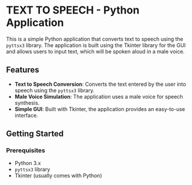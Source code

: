 # TEXT TO SPEECH - Python Application

This is a simple Python application that converts text to speech using the `pyttsx3` library. The application is built using the Tkinter library for the GUI and allows users to input text, which will be spoken aloud in a male voice.

## Features
- **Text to Speech Conversion**: Converts the text entered by the user into speech using the `pyttsx3` library.
- **Male Voice Simulation**: The application uses a male voice for speech synthesis.
- **Simple GUI**: Built with Tkinter, the application provides an easy-to-use interface.

## Getting Started

### Prerequisites
- Python 3.x
- `pyttsx3` library
- Tkinter (usually comes with Python)

